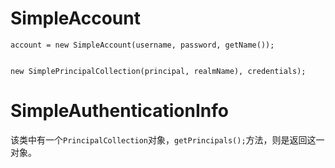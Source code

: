 

# SimpleAccount

```
account = new SimpleAccount(username, password, getName());


new SimplePrincipalCollection(principal, realmName), credentials);
```

# SimpleAuthenticationInfo

该类中有一个`PrincipalCollection`对象，`getPrincipals();`方法，则是返回这一对象。
